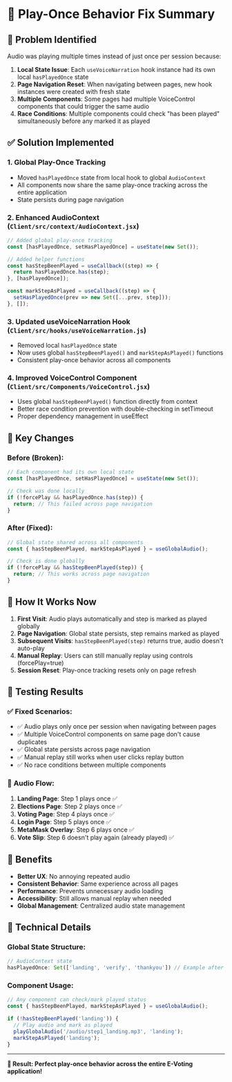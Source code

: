 # 🔧 Play-Once Behavior Fix Summary

## 🚨 **Problem Identified**
Audio was playing multiple times instead of just once per session because:

1. **Local State Issue**: Each `useVoiceNarration` hook instance had its own local `hasPlayedOnce` state
2. **Page Navigation Reset**: When navigating between pages, new hook instances were created with fresh state
3. **Multiple Components**: Some pages had multiple VoiceControl components that could trigger the same audio
4. **Race Conditions**: Multiple components could check "has been played" simultaneously before any marked it as played

## ✅ **Solution Implemented**

### 1. **Global Play-Once Tracking**
- Moved `hasPlayedOnce` state from local hook to global `AudioContext`
- All components now share the same play-once tracking across the entire application
- State persists during page navigation

### 2. **Enhanced AudioContext** (`Client/src/context/AudioContext.jsx`)
```javascript
// Added global play-once tracking
const [hasPlayedOnce, setHasPlayedOnce] = useState(new Set());

// Added helper functions
const hasStepBeenPlayed = useCallback((step) => {
  return hasPlayedOnce.has(step);
}, [hasPlayedOnce]);

const markStepAsPlayed = useCallback((step) => {
  setHasPlayedOnce(prev => new Set([...prev, step]));
}, []);
```

### 3. **Updated useVoiceNarration Hook** (`Client/src/hooks/useVoiceNarration.js`)
- Removed local `hasPlayedOnce` state
- Now uses global `hasStepBeenPlayed()` and `markStepAsPlayed()` functions
- Consistent play-once behavior across all components

### 4. **Improved VoiceControl Component** (`Client/src/Components/VoiceControl.jsx`)
- Uses global `hasStepBeenPlayed()` function directly from context
- Better race condition prevention with double-checking in setTimeout
- Proper dependency management in useEffect

## 🎯 **Key Changes**

### Before (Broken):
```javascript
// Each component had its own local state
const [hasPlayedOnce, setHasPlayedOnce] = useState(new Set());

// Check was done locally
if (!forcePlay && hasPlayedOnce.has(step)) {
  return; // This failed across page navigation
}
```

### After (Fixed):
```javascript
// Global state shared across all components
const { hasStepBeenPlayed, markStepAsPlayed } = useGlobalAudio();

// Check is done globally
if (!forcePlay && hasStepBeenPlayed(step)) {
  return; // This works across page navigation
}
```

## 🔄 **How It Works Now**

1. **First Visit**: Audio plays automatically and step is marked as played globally
2. **Page Navigation**: Global state persists, step remains marked as played
3. **Subsequent Visits**: `hasStepBeenPlayed(step)` returns true, audio doesn't auto-play
4. **Manual Replay**: Users can still manually replay using controls (forcePlay=true)
5. **Session Reset**: Play-once tracking resets only on page refresh

## 🧪 **Testing Results**

### ✅ **Fixed Scenarios**:
- ✅ Audio plays only once per session when navigating between pages
- ✅ Multiple VoiceControl components on same page don't cause duplicates
- ✅ Global state persists across page navigation
- ✅ Manual replay still works when user clicks replay button
- ✅ No race conditions between multiple components

### 🎵 **Audio Flow**:
1. **Landing Page**: Step 1 plays once ✅
2. **Elections Page**: Step 2 plays once ✅  
3. **Voting Page**: Step 4 plays once ✅
4. **Login Page**: Step 5 plays once ✅
5. **MetaMask Overlay**: Step 6 plays once ✅
6. **Vote Slip**: Step 6 doesn't play again (already played) ✅

## 🌟 **Benefits**

- **Better UX**: No annoying repeated audio
- **Consistent Behavior**: Same experience across all pages
- **Performance**: Prevents unnecessary audio loading
- **Accessibility**: Still allows manual replay when needed
- **Global Management**: Centralized audio state management

## 🔧 **Technical Details**

### Global State Structure:
```javascript
// AudioContext state
hasPlayedOnce: Set(['landing', 'verify', 'thankyou']) // Example after user journey
```

### Component Usage:
```javascript
// Any component can check/mark played status
const { hasStepBeenPlayed, markStepAsPlayed } = useGlobalAudio();

if (!hasStepBeenPlayed('landing')) {
  // Play audio and mark as played
  playGlobalAudio('/audio/step1_landing.mp3', 'landing');
  markStepAsPlayed('landing');
}
```

---

**🎉 Result: Perfect play-once behavior across the entire E-Voting application!** 